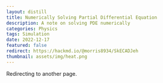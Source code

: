 ```yaml
---
layout: distill
title: Numerically Solving Partial Differential Equation
description: A note on solving PDE numerically
categories: Physics
tags: Simulation
date: 2022-12-17
featured: false
redirect: https://hackmd.io/@morris8934/SkECADJeh
thumbnail: assets/img/heat.png
---
```


Redirecting to another page.